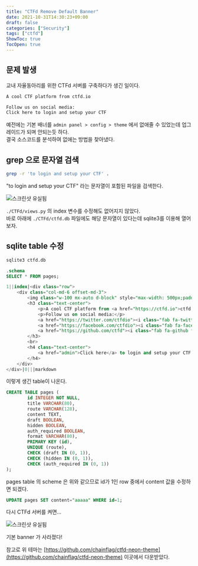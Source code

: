 ```yaml
---
title: "CTFd Remove Default Banner"
date: 2021-10-31T14:30:23+09:00
draft: false
categories: ["Security"]
tags: ["ctfd"]
ShowToc: true
TocOpen: true
---
```


## 문제 발생

교내 자율동아리를 위한 CTFd 서버를 구축하다가 생긴 일이다.

```html
A cool CTF platform from ctfd.io

Follow us on social media:
Click here to login and setup your CTF
```

예전에는 기본 배너를 `admin panel > config > theme` 에서 없애줄 수 있었는데 업그레이드가 되며 안되는듯 하다.  
결국 소스코드를 분석하여 없애는 방법을 찾아냈다.

## grep 으로 문자열 검색

```bash
grep -r 'to login and setup your CTF' .
```

"to login and setup your CTF" 라는 문자열이 포함된 파일을 검색한다.

![스크린샷 유실됨](#)

`./CTFd/views.py` 의 index 변수를 수정해도 없어지지 않았다.  
바로 아래에 `./CTFd/ctfd.db` 파일에도 해당 문자열이 있다는데 sqlite3를 이용해 열어보자.

## sqlite table 수정

```bash
sqlite3 ctfd.db
```

```sql
.schema
SELECT * FROM pages;
```

```sql {linenos=true}
1||index|<div class="row">
    <div class="col-md-6 offset-md-3">
        <img class="w-100 mx-auto d-block" style="max-width: 500px;padding: 50px;padding-top: 14vh;" src="/themes/core/static/img/logo.png?d=1d53abea" />
        <h3 class="text-center">
            <p>A cool CTF platform from <a href="https://ctfd.io">ctfd.io</a></p>
            <p>Follow us on social media:</p>
            <a href="https://twitter.com/ctfdio"><i class="fab fa-twitter fa-2x" aria-hidden="true"></i></a>&nbsp;
            <a href="https://facebook.com/ctfdio"><i class="fab fa-facebook fa-2x" aria-hidden="true"></i></a>&nbsp;
            <a href="https://github.com/ctfd"><i class="fab fa-github fa-2x" aria-hidden="true"></i></a>
        </h3>
        <br>
        <h4 class="text-center">
            <a href="admin">Click here</a> to login and setup your CTF
        </h4>
    </div>
</div>|0|||markdown
```

이렇게 생긴 table이 나온다.

```sql {linenos=true}
CREATE TABLE pages (
        id INTEGER NOT NULL, 
        title VARCHAR(80), 
        route VARCHAR(128), 
        content TEXT, 
        draft BOOLEAN, 
        hidden BOOLEAN, 
        auth_required BOOLEAN, 
        format VARCHAR(80), 
        PRIMARY KEY (id), 
        UNIQUE (route), 
        CHECK (draft IN (0, 1)), 
        CHECK (hidden IN (0, 1)), 
        CHECK (auth_required IN (0, 1))
);
```

pages table 의 scheme 은 위와 같으므로 id가 1인 row 중에서 content 값을 수정하면 되겠다.

```sql
UPDATE pages SET content="aaaaa" WHERE id=1;
```

다시 CTFd 서버를 켜면...

![스크린샷 유실됨](#)

기본 banner 가 사라졌다!

참고로 위 테마는 [https://github.com/chainflag/ctfd-neon-theme](https://github.com/chainflag/ctfd-neon-theme) 이곳에서 다운받았다.

